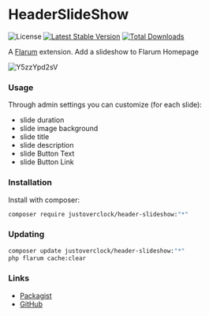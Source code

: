 # HeaderSlideShow

![License](https://img.shields.io/badge/license-MIT-blue.svg) [![Latest Stable Version](https://img.shields.io/packagist/v/justoverclock/header-slideshow.svg)](https://packagist.org/packages/justoverclock/header-slideshow) [![Total Downloads](https://img.shields.io/packagist/dt/justoverclock/header-slideshow.svg)](https://packagist.org/packages/justoverclock/header-slideshow)

A [Flarum](http://flarum.org) extension. Add a slideshow to Flarum Homepage

![Y5zzYpd2sV](https://user-images.githubusercontent.com/79002016/126041654-8005381f-ae01-4fd4-94b0-803380155044.gif)

### Usage

Through admin settings you can customize (for each slide):

- slide duration
- slide image background
- slide title
- slide description
- slide Button Text
- slide Button Link


### Installation

Install with composer:

```sh
composer require justoverclock/header-slideshow:"*"
```

### Updating

```sh
composer update justoverclock/header-slideshow:"*"
php flarum cache:clear
```

### Links

- [Packagist](https://packagist.org/packages/justoverclock/header-slideshow)
- [GitHub](https://github.com/justoverclockl/header-slideshow)
